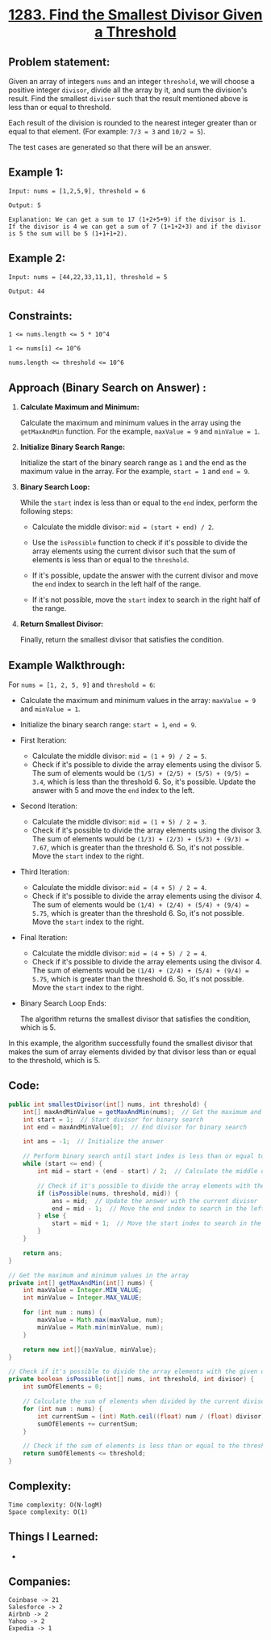 <h1 align="center"><a href="https://leetcode.com/problems/find-the-smallest-divisor-given-a-threshold/description/" target="_blank">1283. Find the Smallest Divisor Given a Threshold</a></h1>

## Problem statement:
Given an array of integers `nums` and an integer `threshold`, we will choose a positive integer `divisor`, divide all the array by it, and sum the division's result. 
Find the smallest `divisor` such that the result mentioned above is less than or equal to threshold.

Each result of the division is rounded to the nearest integer greater than or equal to that element. (For example: `7/3 = 3` and `10/2 = 5`).

The test cases are generated so that there will be an answer.


## Example 1:

```
Input: nums = [1,2,5,9], threshold = 6

Output: 5

Explanation: We can get a sum to 17 (1+2+5+9) if the divisor is 1. 
If the divisor is 4 we can get a sum of 7 (1+1+2+3) and if the divisor is 5 the sum will be 5 (1+1+1+2). 
```

## Example 2:

```
Input: nums = [44,22,33,11,1], threshold = 5

Output: 44
```


## Constraints:

```
1 <= nums.length <= 5 * 10^4

1 <= nums[i] <= 10^6

nums.length <= threshold <= 10^6
```


 

## Approach (Binary Search on Answer) :

1. **Calculate Maximum and Minimum:**

    Calculate the maximum and minimum values in the array using the `getMaxAndMin` function. For the example, `maxValue = 9` and `minValue = 1`.

2. **Initialize Binary Search Range:**

    Initialize the start of the binary search range as `1` and the end as the maximum value in the array. For the example, `start = 1` and `end = 9`.

3. **Binary Search Loop:**

    While the `start` index is less than or equal to the `end` index, perform the following steps:

    - Calculate the middle divisor: `mid = (start + end) / 2`.

    - Use the `isPossible` function to check if it's possible to divide the array elements using the current divisor such that the sum of elements is less than or equal to the `threshold`.

    - If it's possible, update the answer with the current divisor and move the `end` index to search in the left half of the range.

    - If it's not possible, move the `start` index to search in the right half of the range.

4. **Return Smallest Divisor:**

    Finally, return the smallest divisor that satisfies the condition.

## Example Walkthrough:

For `nums = [1, 2, 5, 9]` and `threshold = 6`:

- Calculate the maximum and minimum values in the array: `maxValue = 9` and `minValue = 1`.

- Initialize the binary search range: `start = 1`, `end = 9`.

- First Iteration:

    - Calculate the middle divisor: `mid = (1 + 9) / 2 = 5`.
    - Check if it's possible to divide the array elements using the divisor 5. The sum of elements would be `(1/5) + (2/5) + (5/5) + (9/5) = 3.4`, which is less than the threshold 6. So, it's possible. Update the answer with 5 and move the `end` index to the left.

- Second Iteration:

    - Calculate the middle divisor: `mid = (1 + 5) / 2 = 3`.
    - Check if it's possible to divide the array elements using the divisor 3. The sum of elements would be `(1/3) + (2/3) + (5/3) + (9/3) = 7.67`, which is greater than the threshold 6. So, it's not possible. Move the `start` index to the right.

- Third Iteration:

    - Calculate the middle divisor: `mid = (4 + 5) / 2 = 4`.
    - Check if it's possible to divide the array elements using the divisor 4. The sum of elements would be `(1/4) + (2/4) + (5/4) + (9/4) = 5.75`, which is greater than the threshold 6. So, it's not possible. Move the `start` index to the right.

- Final Iteration:

    - Calculate the middle divisor: `mid = (4 + 5) / 2 = 4`.
    - Check if it's possible to divide the array elements using the divisor 4. The sum of elements would be `(1/4) + (2/4) + (5/4) + (9/4) = 5.75`, which is greater than the threshold 6. So, it's not possible. Move the `start` index to the right.

- Binary Search Loop Ends:

    The algorithm returns the smallest divisor that satisfies the condition, which is 5.

In this example, the algorithm successfully found the smallest divisor that makes the sum of array elements divided by that divisor less than or equal to the threshold, which is 5.




## Code: 

```java
public int smallestDivisor(int[] nums, int threshold) {
    int[] maxAndMinValue = getMaxAndMin(nums);  // Get the maximum and minimum values in the array
    int start = 1;  // Start divisor for binary search
    int end = maxAndMinValue[0];  // End divisor for binary search

    int ans = -1;  // Initialize the answer

    // Perform binary search until start index is less than or equal to end index
    while (start <= end) {
        int mid = start + (end - start) / 2;  // Calculate the middle divisor

        // Check if it's possible to divide the array elements with the current divisor
        if (isPossible(nums, threshold, mid)) {
            ans = mid;  // Update the answer with the current divisor
            end = mid - 1;  // Move the end index to search in the left half
        } else {
            start = mid + 1;  // Move the start index to search in the right half
        }
    }

    return ans;
}

// Get the maximum and minimum values in the array
private int[] getMaxAndMin(int[] nums) {
    int maxValue = Integer.MIN_VALUE;
    int minValue = Integer.MAX_VALUE;

    for (int num : nums) {
        maxValue = Math.max(maxValue, num);
        minValue = Math.min(minValue, num);
    }

    return new int[]{maxValue, minValue};
}

// Check if it's possible to divide the array elements with the given divisor
private boolean isPossible(int[] nums, int threshold, int divisor) {
    int sumOfElements = 0;

    // Calculate the sum of elements when divided by the current divisor
    for (int num : nums) {
        int currentSum = (int) Math.ceil((float) num / (float) divisor);
        sumOfElements += currentSum;
    }

    // Check if the sum of elements is less than or equal to the threshold
    return sumOfElements <= threshold;
}
```







## Complexity:

```
Time complexity: O(N⋅log⁡M)
Space complexity: O(1)
```

## Things I Learned:

- 
  


## Companies:

```
Coinbase -> 21
Salesforce -> 2
Airbnb -> 2
Yahoo -> 2
Expedia -> 1
```





